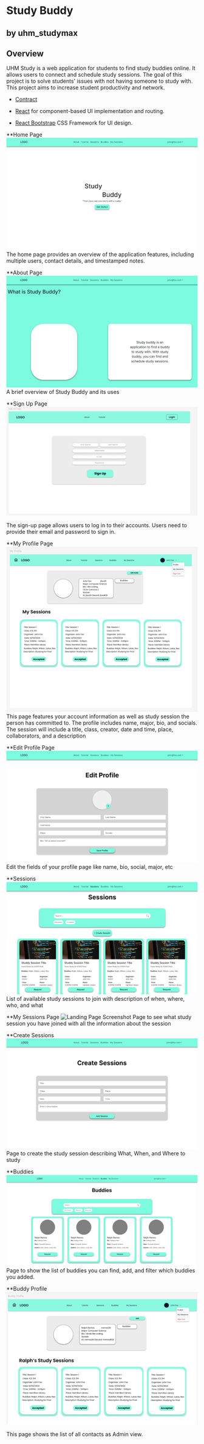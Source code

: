 # Study Buddy
## by uhm_studymax

## Overview

UHM Study is a web application for students to find study buddies online. It allows users to connect and schedule study sessions. The goal of this project is to solve students' issues with not having someone to study with. This project aims to increase student productivity and network.

* [Contract](https://docs.google.com/document/d/1CuqpTS5TcGMRY66bBHws0psp6xEzRiAeooaWMurNlUc/edit?usp=sharing) 

* [React](https://reactjs.org/) for component-based UI implementation and routing.
* [React Bootstrap](https://react-bootstrap.github.io/) CSS Framework for UI design.


**Home Page
<img src="doc/front.png" alt="Landing Page Screenshot">
The home page provides an overview of the application features, including multiple users, contact details, and timestamped notes.

**About Page
<img src="doc/frontp2.png" alt="Landing Page Screenshot">
A brief overview of Study Buddy and its uses

**Sign Up Page
<img src="doc/signUp.png" alt="Landing Page Screenshot">

The sign-up page allows users to log in to their accounts. Users need to provide their email and password to sign in.

**My Profile Page
<img src="doc/myProfile.png" alt="Landing Page Screenshot">
This page features your account information as well as study session the person has committed to.  The profile includes name, major, bio, and socials. The session will include a title, class, creator, date and time, place, collaborators, and a description

**Edit Profile Page
<img src="doc/editProf.png" alt="Landing Page Screenshot">
Edit the fields of your profile page like name, bio, social, major, etc

**Sessions
<img src="doc/sess.png" alt="Landing Page Screenshot">
List of available study sessions to join with description of when, where, who, and what

**My Sessions Page
<img src="doc/mySession.png" alt="Landing Page Screenshot">
Page to see what study session you have joined with all the information about the session

**Create Sessions
<img src="doc/CreateSes.png" alt="Landing Page Screenshot">
Page to create the study session describing What, When, and Where to study

**Buddies
<img src="doc/bud.png" alt="Landing Page Screenshot">
Page to show the list of buddies you can find, add, and filter which buddies you added.

**Buddy Profile
<img src="doc/buddyProfile.png" alt="Landing Page Screenshot">

This page shows the list of all contacts as Admin view.


